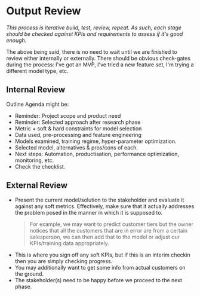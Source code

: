 # Output Review

*This process is iterative build, test, review, repeat. As such, each stage should
be checked against KPIs and requirements to assess if it's good enough.* 

The above being said, there is no need to wait until we are finished to review 
either internally or externally. There should be obvious check-gates during the 
process: I've got an MVP, I've tried a new feature set, I'm trying a different
model type, etc. 

## Internal Review
Outline Agenda might be:
* Reminder: Project scope and product need
* Reminder: Selected approach after research phase
* Metric + soft & hard constraints for model selection
* Data used, pre-processing and feature engineering
* Models examined, training regime, hyper-parameter optimization.
* Selected model, alternatives & pros/cons of each.
* Next steps: Automation, productisation, performance optimization, monitoring, etc.
* Check the checklist. 

## External Review 
* Present the current model/solution to the stakeholder and evaluate it against any 
soft metrics. Effectively, make sure that it actually addresses the problem posed 
in the manner in which it is supposed to. 
    >For example, we may want to predict customer tiers but the owner notices that 
    all the customers that are in error are from a certain salesperson, we can 
    then add that to the model or adjust our KPIs/training data appropriately. 
* This is where you sign off any soft KPIs, but if this is an interim checkin then
you are simply checking progress. 
* You may additionally want to get some info from actual customers on the ground. 
* The stakeholder(s) need to be happy before we proceed to the next phase. 
